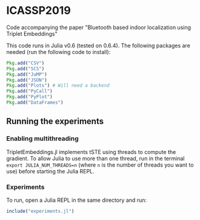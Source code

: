 # ICASSP2019
Code accompanying the paper "Bluetooth based indoor localization using Triplet Embeddings"

This code runs in Julia v0.6 (tested on 0.6.4). The following packages are needed (run the following code to install):

```julia
Pkg.add("CSV")
Pkg.add("SCS")
Pkg.add("JuMP")
Pkg.add("JSON")
Pkg.add("Plots") # Will need a backend
Pkg.add("PyCall")
Pkg.add("PyPlot")
Pkg.add("DataFrames")
```

## Running the experiments
### Enabling multithreading
TripletEmbeddings.jl implements tSTE using threads to compute the gradient. To allow Julia to use more than one thread, run in the terminal `export JULIA_NUM_THREADS=n` (where `n` is the number of threads you want to use) before starting the Julia REPL.

### Experiments
To run, open a Julia REPL in the same directory and run:

```julia
include("experiments.jl")
```